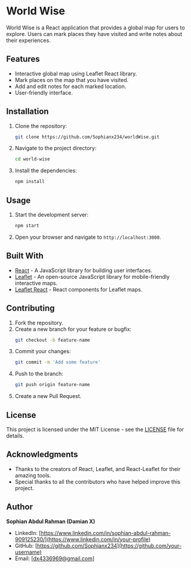

# World Wise

World Wise is a React application that provides a global map for users to explore. Users can mark places they have visited and write notes about their experiences.

## Features

- Interactive global map using Leaflet React library.
- Mark places on the map that you have visited.
- Add and edit notes for each marked location.
- User-friendly interface.

## Installation

1. Clone the repository:
    ```sh
    git clone https://github.com/Sophianx234/worldWise.git
    ```
2. Navigate to the project directory:
    ```sh
    cd world-wise
    ```
3. Install the dependencies:
    ```sh
    npm install
    ```

## Usage

1. Start the development server:
    ```sh
    npm start
    ```
2. Open your browser and navigate to `http://localhost:3000`.

## Built With

- [React](https://reactjs.org/) - A JavaScript library for building user interfaces.
- [Leaflet](https://leafletjs.com/) - An open-source JavaScript library for mobile-friendly interactive maps.
- [Leaflet React](https://react-leaflet.js.org/) - React components for Leaflet maps.

## Contributing

1. Fork the repository.
2. Create a new branch for your feature or bugfix:
    ```sh
    git checkout -b feature-name
    ```
3. Commit your changes:
    ```sh
    git commit -m 'Add some feature'
    ```
4. Push to the branch:
    ```sh
    git push origin feature-name
    ```
5. Create a new Pull Request.

## License

This project is licensed under the MIT License - see the [LICENSE](LICENSE) file for details.

## Acknowledgments

- Thanks to the creators of React, Leaflet, and React-Leaflet for their amazing tools.
- Special thanks to all the contributors who have helped improve this project.



## Author

**Sophian Abdul Rahman (Damian X)**

- LinkedIn: [https://www.linkedin.com/in/sophian-abdul-rahman-909125230/](https://www.linkedin.com/in/your-profile)
- GitHub: [https://github.com/Sophianx234](https://github.com/your-username)
- Email: [dx4336969@gmail.com]